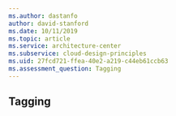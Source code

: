 ```yaml
---
ms.author: dastanfo
author: david-stanford
ms.date: 10/11/2019
ms.topic: article
ms.service: architecture-center
ms.subservice: cloud-design-principles
ms.uid: 27fcd721-ffea-40e2-a219-c44eb61ccb63
ms.assessment_question: Tagging
---
```

## Tagging


